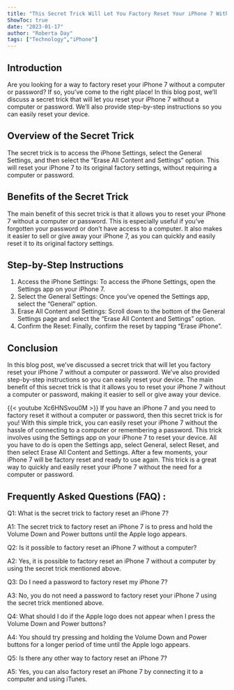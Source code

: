 ```yaml
---
title: "This Secret Trick Will Let You Factory Reset Your iPhone 7 Without a Computer or Password!"
ShowToc: true 
date: "2023-01-17"
author: "Roberta Day" 
tags: ["Technology","iPhone"]
---
```

## Introduction
Are you looking for a way to factory reset your iPhone 7 without a computer or password? If so, you’ve come to the right place! In this blog post, we’ll discuss a secret trick that will let you reset your iPhone 7 without a computer or password. We’ll also provide step-by-step instructions so you can easily reset your device.

## Overview of the Secret Trick
The secret trick is to access the iPhone Settings, select the General Settings, and then select the “Erase All Content and Settings” option. This will reset your iPhone 7 to its original factory settings, without requiring a computer or password.

## Benefits of the Secret Trick
The main benefit of this secret trick is that it allows you to reset your iPhone 7 without a computer or password. This is especially useful if you’ve forgotten your password or don’t have access to a computer. It also makes it easier to sell or give away your iPhone 7, as you can quickly and easily reset it to its original factory settings.

## Step-by-Step Instructions
1. Access the iPhone Settings: To access the iPhone Settings, open the Settings app on your iPhone 7.
2. Select the General Settings: Once you’ve opened the Settings app, select the “General” option.
3. Erase All Content and Settings: Scroll down to the bottom of the General Settings page and select the “Erase All Content and Settings” option.
4. Confirm the Reset: Finally, confirm the reset by tapping “Erase iPhone”.

## Conclusion
In this blog post, we’ve discussed a secret trick that will let you factory reset your iPhone 7 without a computer or password. We’ve also provided step-by-step instructions so you can easily reset your device. The main benefit of this secret trick is that it allows you to reset your iPhone 7 without a computer or password, making it easier to sell or give away your device.

{{< youtube Xc6HNSvou0M >}} 
If you have an iPhone 7 and you need to factory reset it without a computer or password, then this secret trick is for you! With this simple trick, you can easily reset your iPhone 7 without the hassle of connecting to a computer or remembering a password. This trick involves using the Settings app on your iPhone 7 to reset your device. All you have to do is open the Settings app, select General, select Reset, and then select Erase All Content and Settings. After a few moments, your iPhone 7 will be factory reset and ready to use again. This trick is a great way to quickly and easily reset your iPhone 7 without the need for a computer or password.

## Frequently Asked Questions (FAQ) :
Q1: What is the secret trick to factory reset an iPhone 7?

A1: The secret trick to factory reset an iPhone 7 is to press and hold the Volume Down and Power buttons until the Apple logo appears.

Q2: Is it possible to factory reset an iPhone 7 without a computer?

A2: Yes, it is possible to factory reset an iPhone 7 without a computer by using the secret trick mentioned above.

Q3: Do I need a password to factory reset my iPhone 7?

A3: No, you do not need a password to factory reset your iPhone 7 using the secret trick mentioned above.

Q4: What should I do if the Apple logo does not appear when I press the Volume Down and Power buttons?

A4: You should try pressing and holding the Volume Down and Power buttons for a longer period of time until the Apple logo appears.

Q5: Is there any other way to factory reset an iPhone 7?

A5: Yes, you can also factory reset an iPhone 7 by connecting it to a computer and using iTunes.


